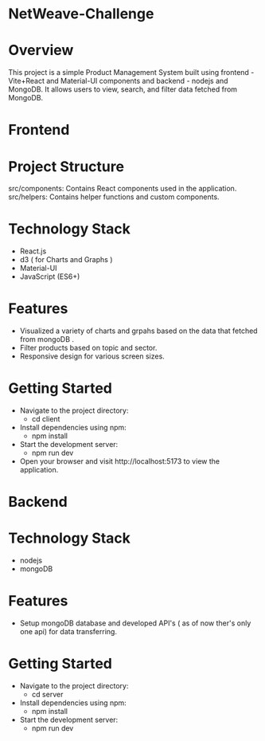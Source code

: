 # NetWeave-Challenge

# Overview
This project is a simple Product Management System built using frontend - Vite+React and Material-UI components and backend - nodejs and MongoDB. It allows users to view, search, and filter data fetched from MongoDB.

# Frontend 

# Project Structure
src/components: Contains React components used in the application.
src/helpers: Contains helper functions and custom components.

# Technology Stack
 - React.js
 - d3 ( for Charts and Graphs )
 - Material-UI
 - JavaScript (ES6+)

# Features
 - Visualized a variety of charts and grpahs based on the data that fetched from mongoDB .
 - Filter products based on topic and sector.
 - Responsive design for various screen sizes.

# Getting Started
 - Navigate to the project directory:
    - cd client
 - Install dependencies using npm:
    - npm install
 - Start the development server:
    - npm run dev
 - Open your browser and visit http://localhost:5173 to view the application.



 # Backend 

# Technology Stack
 - nodejs
 - mongoDB

# Features
 - Setup mongoDB database and developed API's ( as of now ther's only one api) for data transferring.

# Getting Started
 - Navigate to the project directory:
    - cd server
 - Install dependencies using npm:
    - npm install
 - Start the development server:
    - npm run dev